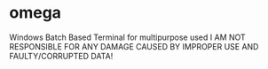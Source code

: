 # omega
Windows Batch Based Terminal for multipurpose used
I AM NOT RESPONSIBLE FOR ANY DAMAGE CAUSED BY IMPROPER USE AND FAULTY/CORRUPTED DATA!
